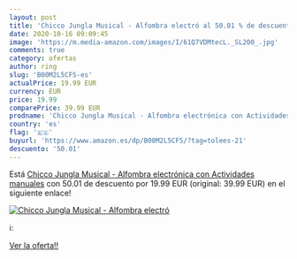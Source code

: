 ```yaml
---
layout: post
title: 'Chicco Jungla Musical - Alfombra electró al 50.01 % de descuento'
date: 2020-10-16 09:09:45
image: 'https://m.media-amazon.com/images/I/61Q7VDMtecL._SL200_.jpg'
comments: true
category: ofertas
author: ring
slug: 'B00M2L5CFS-es'
actualPrice: 19.99 EUR
currency: EUR
price: 19.99
comparePrice: 39.99 EUR
prodname: 'Chicco Jungla Musical - Alfombra electrónica con Actividades manuales'
country: 'es'
flag: '🇪🇸'
buyurl: 'https://www.amazon.es/dp/B00M2L5CFS/?tag=tolees-21'
descuento: '50.01'
---
```


Está [Chicco Jungla Musical - Alfombra electrónica con Actividades manuales](https://www.amazon.es/dp/B00M2L5CFS/?tag=tolees-21) con 50.01 de descuento por 19.99 EUR (original: 39.99 EUR) en el siguiente enlace!

[![Chicco Jungla Musical - Alfombra electró](https://m.media-amazon.com/images/I/61Q7VDMtecL._SL200_.jpg)](https://www.amazon.es/dp/B00M2L5CFS/?tag=tolees-21)

ℹ️:


[Ver la oferta!!](https://www.amazon.es/dp/B00M2L5CFS/?tag=tolees-21)
